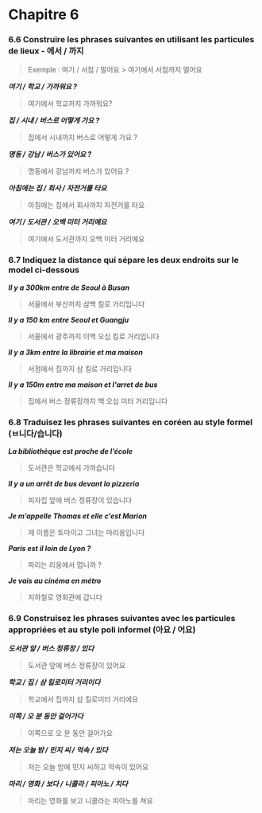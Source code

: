 
# Chapitre 6

### 6.6 Construire les phrases suivantes en utilisant les particules de lieux - 에서 / 까지

> Exemple : 
> 여기 / 서점 / 멀어요  > 여기에서 서점까지 멀어요

***여기 / 학교 / 가까워요 ?***
> 여기에서 학교까지 가까워요?

***집 / 시내 / 버스로 어떻게 가요 ?***
> 집에서 시내까지 버스로 어떻게 가요 ?

***명동 / 강남 / 버스가 있어요 ?***
> 명동에서 강남까지 버스가 있어요 ?

***아침에는 집 / 회사 / 자전거룰 타요***
> 아침에는 집에서 회사까지 자전거를 타요

***여기 / 도서관 / 오백 미터 거리예요***
> 여기에서 도서관까지 오백 미터 거리예요

### 6.7 Indiquez la distance qui sépare les deux endroits sur le model ci-dessous

***Il y a 300km entre de Seoul à Busan***
> 서울에서 부산까지 삼백 킬로 거리입니다

***Il y a 150 km entre Seoul et Guangju***
> 서울에서 광주까지 이백 오십 킬로 거리입니다

***Il y a 3km entre la librairie et ma maison***
> 서점에서 집까지 삼 킬로 거리입니다

***Il y a 150m entre ma maison et l'arret de bus***
> 집에서 버스 정류장까지 백 오십 미터 거리입니다

### 6.8 Traduisez les phrases suivantes en coréen au style formel (ㅂ니다/습니다)

***La bibliothèque est proche de l’école***
> 도서관은 학교에서 가까습니다

***Il y a un arrêt de bus devant la pizzeria***
> 피자집 앞에 버스 정류장이 있습니다

***Je m’appelle Thomas et elle c’est Marion***
> 제 이름은 토마이고 그녀는 마리옹입니다

***Paris est il loin de Lyon ?***
> 파리는 리옹에서 멉니까 ?

***Je vais au cinéma en métro***
> 지하철로 영회관에 갑니다

### 6.9 Construisez les phrases suivantes avec les particules appropriées et au style poli informel (아요 / 어요)

***도서관 앞 / 버스 정류장 / 있다***
> 도서관 앞에 버스 정류장이 있어요

***학교 / 집 / 삼 킬로미터 거리이다***
> 학교에서 집까지 삼 킬로미터 거리에요

***이쪽 / 오 분 동안 걸어가다***
> 이쪽으로 오 분 동안 걸어가요

***저는 오늘 밤 / 민지 씨 / 억속 / 있다***
> 저는 오늘 밤에 민지 씨하고 약속이 있어요

***마리 / 영화 / 보다 / 니콜라 / 피아노 / 치다***
> 마리는 영화를 보고 니콜라는 피아노를 쳐요
